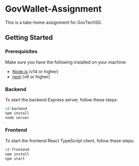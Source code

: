 # GovWallet-Assignment

This is a take-home assignment for GovTechSG.

## Getting Started

### Prerequisites

Make sure you have the following installed on your machine:

- [Node.js](https://nodejs.org/en/) (v14 or higher)
- [npm](https://www.npmjs.com/) (v6 or higher)

### Backend

To start the backend Express server, follow these steps:

```bash
cd backend
npm install
node server
```

### Frontend
To start the frontend React TypeScript client, follow these steps:

```bash
cd frontend
npm install
npm start
```